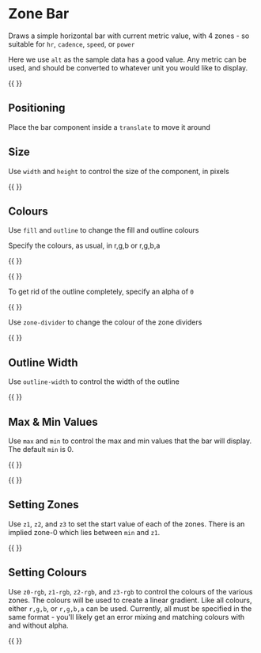 # Zone Bar

Draws a simple horizontal bar with current metric value, with 4 zones - so suitable for
`hr`, `cadence`, `speed`, or `power`

Here we use `alt` as the sample data has a good value. Any metric can be used, and should be
converted to whatever unit you would like to display.


{{ <component type="zone-bar"  metric="alt" units="feet" /> }}


## Positioning

Place the bar component inside a `translate` to move it around

## Size

Use `width` and `height` to control the size of the component, in pixels

{{ <component type="zone-bar" width="100" height="100" metric="alt" units="feet" /> }}

## Colours

Use `fill` and `outline` to change the fill and outline colours

Specify the colours, as usual, in r,g,b or r,g,b,a

{{ <component type="zone-bar" metric="alt" units="feet" fill="255,255,255,128" /> }}

{{ <component type="zone-bar" metric="alt" units="feet" outline="255,0,255" /> }}

To get rid of the outline completely, specify an alpha of `0`

{{ <component type="zone-bar" metric="alt" units="feet" outline="255,0,255,0" /> }}

Use `zone-divider` to change the colour of the zone dividers

{{ <component type="zone-bar" metric="alt" units="feet" zone-divider="255,0,255" /> }}

## Outline Width

Use `outline-width` to control the width of the outline

{{ <component type="zone-bar" metric="alt" units="feet" outline-width="3" /> }}


## Max & Min Values

Use `max` and `min` to control the max and min values that the bar will display. The default `min` is 0.

{{ <component type="zone-bar" metric="alt" units="feet" max="500" /> }}

{{ <component type="zone-bar" metric="alt" units="feet" max="500" min="0" /> }}

## Setting Zones

Use `z1`, `z2`, and `z3` to set the start value of each of the zones. There is an implied
zone-0 which lies between `min` and `z1`.

{{ <component type="zone-bar" metric="alt" units="feet" max="50" z1="10" z2="20" z3="30" /> }}

## Setting Colours

Use `z0-rgb`, `z1-rgb`, `z2-rgb`, and `z3-rgb` to control the colours of the various zones. The colours will 
be used to create a linear gradient. Like all colours, either `r,g,b`, or `r,g,b,a` can be used. Currently, all must be specified
in the same format - you'll likely get an error mixing and matching colours with and without alpha.

{{ <component type="zone-bar" metric="alt" units="feet" max="50" z1="10" z2="20" z3="30" z0-rgb="255,255,255" z1-rgb="255,0,0" z2-rgb="0,255,0" z3-rgb="0,0,255" /> }}



